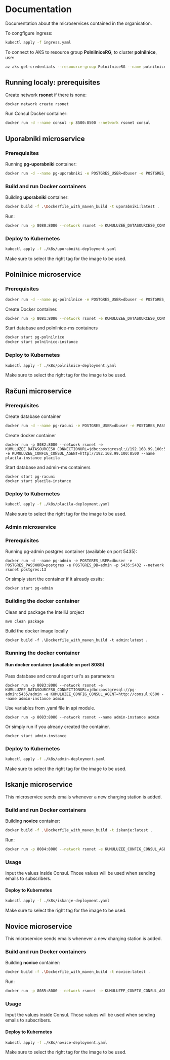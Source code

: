 # Documentation

Documentation about the microservices contained in the organisation.

To congfigure ingress:

```bash
kubectl apply -f ingress.yaml 
```

To connect to AKS to resource group **PolnilniceRG**, to cluster **polnilnice**, use:

```bash
az aks get-credentials --resoource-group PolnilniceRG --name polnilnice
```



## Running localy: prerequisites

Create network **rsonet** if there is none:

```bash
docker network create rsonet
```

Run Consul Docker container:
```bash
docker run -d --name consul -p 8500:8500 --network rsonet consul
```



## Uporabniki microservice

### Prerequisites

Running **pg-uporabniki** container:

```bash
docker run -d --name pg-uporabniki -e POSTGRES_USER=dbuser -e POSTGRES_PASSWORD=postgres -e POSTGRES_DB=customer -p 5432:5432 --network rsonet postgres:13
```

### Build and run Docker containers

Building **uporabniki** container:
```bash
docker build -f .\Dockerfile_with_maven_build -t uporabniki:latest .
```

Run:
```bash
docker run -p 8080:8080 --network rsonet -e KUMULUZEE_DATASOURCES0_CONNECTIONURL=jdbc:postgresql://pg-uporabniki:5432/customer -e KUMULUZEE_CONFIG_CONSUL_AGENT=http://consul:8500 --name uporabniki-instance uporabniki
```

### Deploy to Kubernetes

```bash
kubectl apply -f ./k8s/uporabniki-deployment.yaml
```

Make sure to select the right tag for the image to be used.




## Polnilnice microservice

### Prerequisites

```bash
docker run -d --name pg-polnilnice -e POSTGRES_USER=dbuser -e POSTGRES_PASSWORD=postgres -e POSTGRES_DB=polnilnice-data -p 5433:5432 postgres:13
```

Create Docker container.
```bash
docker run -p 8081:8080 --network rsonet -e KUMULUZEE_DATASOURCES0_CONNECTIONURL=jdbc:postgresql://192.168.99.100:5433/polnilnice-data -e KUMULUZEE_CONFIG_CONSUL_AGENT=http://192.168.99.100:8500 --name polnilnice-instance polnilnice
```

Start database and polnilnice-ms containers
```bash
docker start pg-polnilnice
docker start polnilnice-instance
```

### Deploy to Kubernetes

```bash
kubectl apply -f ./k8s/polnilnice-deployment.yaml
```

Make sure to select the right tag for the image to be used.




## Računi microservice

### Prerequisites

Create database container
```bash
docker run -d --name pg-racuni -e POSTGRES_USER=dbuser -e POSTGRES_PASSWORD=postgres -e POSTGRES_DB=racuni -p 5434:5432 postgres:13
```
Create docker container 
```shell
docker run -p 8082:8080 --network rsonet -e KUMULUZEE_DATASOURCES0_CONNECTIONURL=jdbc:postgresql://192.168.99.100:5434/racuni -e KUMULUZEE_CONFIG_CONSUL_AGENT=http://192.168.99.100:8500 --name placila-instance placila
```
Start database and admin-ms containers
```shell
docker start pg-racuni
docker start placila-instance
```

### Deploy to Kubernetes

```bash
kubectl apply -f ./k8s/placila-deployment.yaml
```

Make sure to select the right tag for the image to be used.




### Admin microservice

### Prerequisites

Running pg-admin postgres container (available on port 5435):
```shell
docker run -d --name pg-admin -e POSTGRES_USER=dbuser -e POSTGRES_PASSWORD=postgres -e POSTGRES_DB=admin -p 5435:5432 --network rsonet postgres:13
```
Or simply start the container if it already exsits:
```shell
docker start pg-admin
```

### Building the docker container

Clean and package the IntelliJ project
```shell
mvn clean package
```
Build the docker image locally
```shell
docker build -f .\Dockerfile_with_maven_build -t admin:latest .
```
### Running the docker container

#### Run docker container (available on port 8085)
Pass database and consul agent url's as parameters
```shell
docker run -p 8083:8080 --network rsonet -e KUMULUZEE_DATASOURCES0_CONNECTIONURL=jdbc:postgresql://pg-admin:5435/admin -e KUMULUZEE_CONFIG_CONSUL_AGENT=http://consul:8500 --name admin-instance admin
```
Use variables from .yaml file in api module.
```shell
docker run -p 8083:8080 --network rsonet --name admin-instance admin
```
Or simply run if you already created the container.
```shell
docker start admin-instance
```

### Deploy to Kubernetes

```bash
kubectl apply -f ./k8s/admin-deployment.yaml
```

Make sure to select the right tag for the image to be used.



## Iskanje microservice

This microservice sends emails whenever a new charging station is added.

### Build and run Docker containers

Building **novice** container:
```bash
docker build -f .\Dockerfile_with_maven_build -t iskanje:latest .
```

Run:
```bash
docker run -p 8084:8080 --network rsonet -e KUMULUZEE_CONFIG_CONSUL_AGENT=http://consul:8500 --name iskanje-instance novice
```

### Usage

Input the values inside Consul. Those values will be used when sending emails to subscribers.

#### Deploy to Kubernetes

```bash
kubectl apply -f ./k8s/iskanje-deployment.yaml
```

Make sure to select the right tag for the image to be used.




## Novice microservice

This microservice sends emails whenever a new charging station is added.

### Build and run Docker containers

Building **novice** container:
```bash
docker build -f .\Dockerfile_with_maven_build -t novice:latest .
```

Run:
```bash
docker run -p 8085:8080 --network rsonet -e KUMULUZEE_CONFIG_CONSUL_AGENT=http://consul:8500 --name novice-instance novice
```

### Usage

Input the values inside Consul. Those values will be used when sending emails to subscribers.

#### Deploy to Kubernetes

```bash
kubectl apply -f ./k8s/novice-deployment.yaml
```

Make sure to select the right tag for the image to be used.